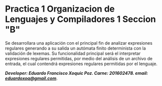 # Practica 1 Organizacion de Lenguajes y Compiladores 1 Seccion "B"
Se desarrollara una aplicación con el principal fin de
analizar expresiones regulares generando a su salida un autómata finito determinista con la
validación de lexemas.
Su funcionalidad principal será el interpretar expresiones regulares permitidas, por medio
del análisis de un archivo de entrada, el cual contendrá expresiones regulares permitidas
por el lenguaje.

***Developer: Eduardo Francisco Xoquic Poz.
Carne: 201602478.
email: eduardoxoq@gmail.com***.
